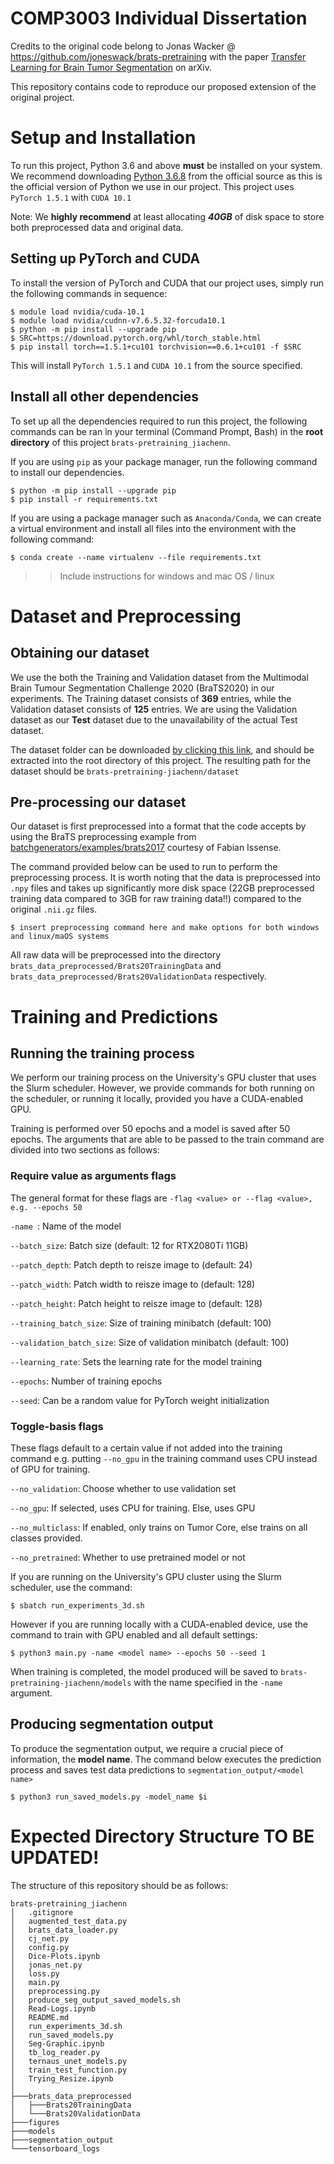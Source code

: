 # COMP3003 Individual Dissertation

Credits to the original code belong to Jonas Wacker @ https://github.com/joneswack/brats-pretraining with the paper [Transfer Learning for Brain Tumor Segmentation](https://arxiv.org/abs/1912.12452) on arXiv.

This repository contains code to reproduce our proposed extension of the original project.

# Setup and Installation
To run this project, Python 3.6 and above **must** be installed on your system. We recommend downloading [Python 3.6.8](https://www.python.org/downloads/release/python-368/) from the official source as this is the official version of Python we use in our project. This project uses `PyTorch 1.5.1` with `CUDA 10.1`

Note: We **highly recommend** at least allocating ***40GB*** of disk space to store both preprocessed data and original data.

## Setting up PyTorch and CUDA

To install the version of PyTorch and CUDA that our project uses, simply run the following commands in sequence:

```
$ module load nvidia/cuda-10.1
$ module load nvidia/cudnn-v7.6.5.32-forcuda10.1
$ python -m pip install --upgrade pip
$ SRC=https://download.pytorch.org/whl/torch_stable.html
$ pip install torch==1.5.1+cu101 torchvision==0.6.1+cu101 -f $SRC
```

This will install `PyTorch 1.5.1` and `CUDA 10.1` from the source specified.

## Install all other dependencies
To set up all the dependencies required to run this project, the following commands can be ran in your terminal (Command Prompt, Bash) in the **root directory** of this project `brats-pretraining_jiachenn`. 

If you are using `pip` as your package manager, run the following command to install our dependencies.

```
$ python -m pip install --upgrade pip
$ pip install -r requirements.txt
```

If you are using a package manager such as `Anaconda/Conda`, we can create a virtual environment and install all files into the environment with the following command:
```
$ conda create --name virtualenv --file requirements.txt
```
>> Include instructions for windows and mac OS / linux

# Dataset and Preprocessing
## Obtaining our dataset
We use the both the Training and Validation dataset from the Multimodal Brain Tumour Segmentation Challenge 2020 (BraTS2020) in our experiments. The Training dataset consists of **369** entries, while the Validation dataset consists of **125** entries. We are using the Validation dataset as our **Test** dataset due to the unavailability of the actual Test dataset.

The dataset folder can be downloaded [by clicking this link](www.google.com), and should be extracted into the root directory of this project. The resulting path for the dataset should be `brats-pretraining-jiachenn/dataset`

## Pre-processing our dataset
Our dataset is first preprocessed into a format that the code accepts by using the BraTS preprocessing example from [batchgenerators/examples/brats2017](https://github.com/MIC-DKFZ/batchgenerators/tree/master/batchgenerators/examples/brats2017) courtesy of Fabian Issense.

The command provided below can be used to run to perform the preprocessing process. It is worth noting that the data is preprocessed into `.npy` files and takes up significantly more disk space (22GB preprocessed training data compared to 3GB for raw training data!!) compared to the original `.nii.gz` files. 
```
$ insert preprocessing command here and make options for both windows and linux/maOS systems
```
All raw data will be preprocessed into the directory `brats_data_preprocessed/Brats20TrainingData` and `brats_data_preprocessed/Brats20ValidationData` respectively.


# Training and Predictions
## Running the training process 
We perform our training process on the University's GPU cluster that uses the Slurm scheduler. However, we provide commands for both running on the scheduler, or running it locally, provided you have a CUDA-enabled GPU.

Training is performed over 50 epochs and a model is saved after 50 epochs. The arguments that are able to be passed to the train command are divided into two sections as follows:

### Require value as arguments flags

The general format for these flags are `-flag <value> or --flag <value>, e.g. --epochs 50`

`-name `: Name of the model

`--batch_size`: Batch size (default: 12 for RTX2080Ti 11GB)

`--patch_depth`: Patch depth to reisze image to (default: 24)

`--patch_width`: Patch width to reisze image to (default: 128)

`--patch_height`: Patch height to reisze image to (default: 128)

<!-- `--training_max`: Maximum number of  -->

`--training_batch_size`: Size of training minibatch (default: 100)

`--validation_batch_size`: Size of validation minibatch (default: 100)

<!-- `--brats_train_year`: 

`--brats_test_year`: -->

`--learning_rate`: Sets the learning rate for the model training

`--epochs`: Number of training epochs

`--seed`: Can be a random value for PyTorch weight initialization

### Toggle-basis flags
These flags default to a certain value if not added into the training command e.g. putting `--no_gpu` in the training command uses CPU instead of GPU for training.

`--no_validation`: Choose whether to use validation set 

`--no_gpu`: If selected, uses CPU for training. Else, uses GPU

`--no_multiclass`: If enabled, only trains on Tumor Core, else trains on all classes provided.

`--no_pretrained`: Whether to use pretrained model or not

If you are running on the University's GPU cluster using the Slurm scheduler, use the command:

```
$ sbatch run_experiments_3d.sh
```

However if you are running locally with a CUDA-enabled device, use the command to train with GPU enabled and all default settings:
```
$ python3 main.py -name <model name> --epochs 50 --seed 1		
```



When training is completed, the model produced will be saved to `brats-pretraining-jiachenn/models` with the name specified in the `-name` argument.

## Producing segmentation output
To produce the segmentation output, we require a crucial piece of information, the **model name**. The command below executes the prediction process and saves test data predictions to `segmentation_output/<model name>`

```
$ python3 run_saved_models.py -model_name $i 
```

# Expected Directory Structure TO BE UPDATED!

The structure of this repository should be as follows:


```
brats-pretraining_jiachenn
│   .gitignore
│   augmented_test_data.py
│   brats_data_loader.py
│   cj_net.py
│   config.py
│   Dice-Plots.ipynb
│   jonas_net.py
│   loss.py
│   main.py
│   preprocessing.py
│   produce_seg_output_saved_models.sh
│   Read-Logs.ipynb
│   README.md
│   run_experiments_3d.sh
│   run_saved_models.py
│   Seg-Graphic.ipynb
│   tb_log_reader.py
│   ternaus_unet_models.py
│   train_test_function.py
│   Trying_Resize.ipynb
│
├───brats_data_preprocessed
│   ├───Brats20TrainingData
│   └───Brats20ValidationData
├───figures
├───models
├───segmentation_output
└───tensorboard_logs
